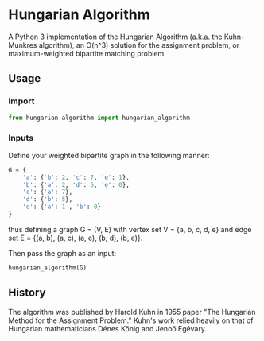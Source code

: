 # Hungarian Algorithm

A Python 3 implementation of the Hungarian Algorithm (a.k.a. the Kuhn-Munkres algorithm), an O(n^3) solution for the assignment problem, or maximum-weighted bipartite matching problem.

## Usage

### Import 

```python
from hungarian-algorithm import hungarian_algorithm
```
### Inputs

Define your weighted bipartite graph in the following manner:

```python
G = {
	'a': {'b': 2, 'c': 7, 'e': 1},
	'b': {'a': 2, 'd': 5, 'e': 0},
	'c': {'a': 7},
	'd': {'b': 5},
	'e': {'a': 1 , 'b': 0}
}
```

thus defining a graph G = (V, E) with vertex set V = {a, b, c, d, e} and edge set E = {(a, b), (a, c), (a, e), (b, d), (b, e)}.

Then pass the graph as an input:

```python
hungarian_algorithm(G)
```

## History

The algorithm was published by Harold Kuhn in 1955 paper "The Hungarian Method for the Assignment Problem." Kuhn's work relied heavily on that of Hungarian mathematicians D&eacute;nes K&#337;nig and Jeno&#337; Eg&eacute;vary. 
